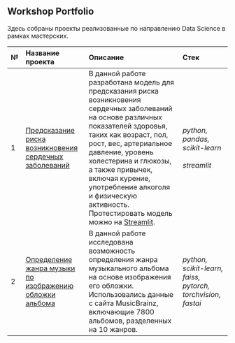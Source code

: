 ## Workshop Portfolio

Здесь собраны проекты реализованные по направлению Data Science в рамках мастерских.

| № | Название проекта | Описание | Стек | 
| :---------------------- | :---------------------- | :---------------------- | :---------------------- | 
| 1 | [Предсказание риска возникновения сердечных заболеваний](heart_disease) |В данной работе разработана модель для предсказания риска возникновения сердечных заболеваний на основе различных показателей здоровья, таких как возраст, пол, рост, вес, артериальное давление, уровень холестерина и глюкозы, а также привычек, включая курение, употребление алкоголя и физическую активность. Протестировать модель можно на <a href="[https://example.com](https://dsworkshops-lvyhlb9v9p5zgml5tyjfmu.streamlit.app/)" target="_blank">Streamlit</a>. | *python, pandas, scikit-learn* <br><br> *streamlit*|
| 2 | [Определение жанра музыки по изображению обложки альбома](musical_genres) | В данной работе исследована возможность определения жанра музыкального альбома на основе изображения его обложки. Использовались данные с сайта MusicBrainz, включающие 7800 альбомов, разделенных на 10 жанров.  | *python, scikit-learn, faiss, pytorch, torchvision, fastai*  |
